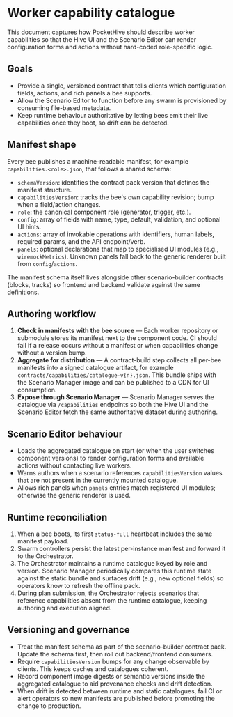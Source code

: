 # Worker capability catalogue

This document captures how PocketHive should describe worker capabilities so that the Hive UI and the Scenario Editor can render
configuration forms and actions without hard-coded role-specific logic.

## Goals

- Provide a single, versioned contract that tells clients which configuration fields, actions, and rich panels a bee supports.
- Allow the Scenario Editor to function before any swarm is provisioned by consuming file-based metadata.
- Keep runtime behaviour authoritative by letting bees emit their live capabilities once they boot, so drift can be detected.

## Manifest shape

Every bee publishes a machine-readable manifest, for example `capabilities.<role>.json`, that follows a shared schema:

- `schemaVersion`: identifies the contract pack version that defines the manifest structure.
- `capabilitiesVersion`: tracks the bee's own capability revision; bump when a field/action changes.
- `role`: the canonical component role (generator, trigger, etc.).
- `config`: array of fields with name, type, default, validation, and optional UI hints.
- `actions`: array of invokable operations with identifiers, human labels, required params, and the API endpoint/verb.
- `panels`: optional declarations that map to specialised UI modules (e.g., `wiremockMetrics`). Unknown panels fall back to the
  generic renderer built from `config`/`actions`.

The manifest schema itself lives alongside other scenario-builder contracts (blocks, tracks) so frontend and backend validate
against the same definitions.

## Authoring workflow

1. **Check in manifests with the bee source** — Each worker repository or submodule stores its manifest next to the component code.
   CI should fail if a release occurs without a manifest or when capabilities change without a version bump.
2. **Aggregate for distribution** — A contract-build step collects all per-bee manifests into a signed catalogue artifact,
   for example `contracts/capabilities/catalogue-v{n}.json`. This bundle ships with the Scenario Manager image and can be published
   to a CDN for UI consumption.
3. **Expose through Scenario Manager** — Scenario Manager serves the catalogue via `/capabilities` endpoints so both the Hive UI and
   the Scenario Editor fetch the same authoritative dataset during authoring.

## Scenario Editor behaviour

- Loads the aggregated catalogue on start (or when the user switches component versions) to render configuration forms and
  available actions without contacting live workers.
- Warns authors when a scenario references `capabilitiesVersion` values that are not present in the currently mounted catalogue.
- Allows rich panels when `panels` entries match registered UI modules; otherwise the generic renderer is used.

## Runtime reconciliation

1. When a bee boots, its first `status-full` heartbeat includes the same manifest payload.
2. Swarm controllers persist the latest per-instance manifest and forward it to the Orchestrator.
3. The Orchestrator maintains a runtime catalogue keyed by role and version. Scenario Manager periodically compares this runtime
   state against the static bundle and surfaces drift (e.g., new optional fields) so operators know to refresh the offline pack.
4. During plan submission, the Orchestrator rejects scenarios that reference capabilities absent from the runtime catalogue,
   keeping authoring and execution aligned.

## Versioning and governance

- Treat the manifest schema as part of the scenario-builder contract pack. Update the schema first, then roll out backend/frontend
  consumers.
- Require `capabilitiesVersion` bumps for any change observable by clients. This keeps caches and catalogues coherent.
- Record component image digests or semantic versions inside the aggregated catalogue to aid provenance checks and drift detection.
- When drift is detected between runtime and static catalogues, fail CI or alert operators so new manifests are published before
  promoting the change to production.
